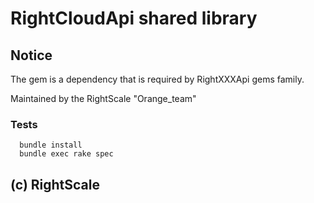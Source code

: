
# RightCloudApi shared library

## Notice

The gem is a dependency that is required by RightXXXApi gems family.

Maintained by the RightScale "Orange_team"

### Tests

```
  bundle install
  bundle exec rake spec

```

## (c) RightScale
